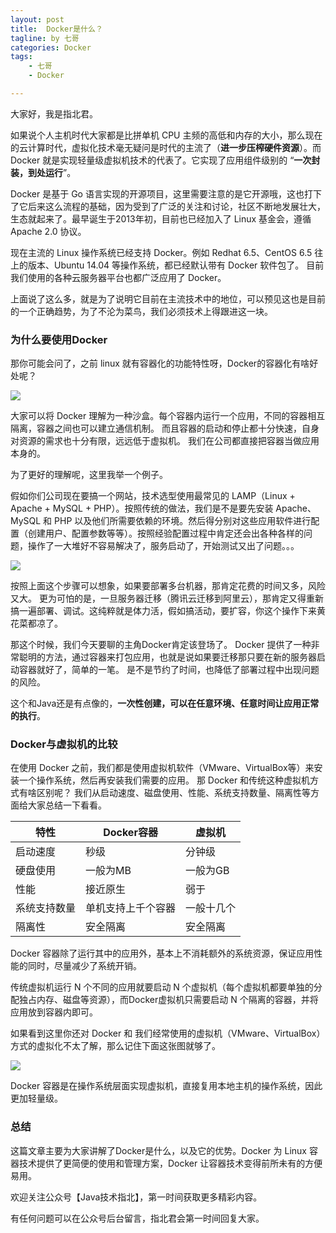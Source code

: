 ```yaml
---
layout: post
title:  Docker是什么？
tagline: by 七哥
categories: Docker
tags: 
    - 七哥
    - Docker

---
```


大家好，我是指北君。

如果说个人主机时代大家都是比拼单机 CPU 主频的高低和内存的大小，那么现在的云计算时代，虚拟化技术毫无疑问是时代的主流了（**进一步压榨硬件资源**）。而 Docker 就是实现轻量级虚拟机技术的代表了。它实现了应用组件级别的 “**一次封装，到处运行**”。

<!--more-->

Docker 是基于 Go 语言实现的开源项目，这里需要注意的是它开源哦，这也打下了它后来这么流程的基础，因为受到了广泛的关注和讨论，社区不断地发展壮大，生态就起来了。最早诞生于2013年初，目前也已经加入了 Linux 基金会，遵循 Apache 2.0 协议。

现在主流的 Linux 操作系统已经支持 Docker。例如 Redhat 6.5、CentOS 6.5 往上的版本、Ubuntu 14.04 等操作系统，都已经默认带有 Docker 软件包了。 目前我们使用的各种云服务器平台也都广泛应用了 Docker。 

上面说了这么多，就是为了说明它目前在主流技术中的地位，可以预见这也是目前的一个正确趋势，为了不沦为菜鸟，我们必须技术上得跟进这一块。

### 为什么要使用Docker

那你可能会问了，之前 linux 就有容器化的功能特性呀，Docker的容器化有啥好处呢？

![](http://www.javanorth.cn/assets/images/2021/sevenluo/docker-1.gif)

大家可以将 Docker 理解为一种沙盒。每个容器内运行一个应用，不同的容器相互隔离，容器之间也可以建立通信机制。 而且容器的启动和停止都十分快速，自身对资源的需求也十分有限，远远低于虚拟机。 我们在公司都直接把容器当做应用本身的。

为了更好的理解呢，这里我举一个例子。

假如你们公司现在要搞一个网站，技术选型使用最常见的 LAMP（Linux + Apache + MySQL + PHP）。按照传统的做法，我们是不是要先安装 Apache、MySQL 和 PHP 以及他们所需要依赖的环境。然后得分别对这些应用软件进行配置（创建用户、配置参数等等）。按照经验配置过程中肯定还会出各种各样的问题，操作了一大堆好不容易解决了，服务启动了，开始测试又出了问题。。。

![](http://www.javanorth.cn/assets/images/2021/sevenluo/docker-2.gif)


按照上面这个步骤可以想象，如果要部署多台机器，那肯定花费的时间又多，风险又大。 更为可怕的是，一旦服务器迁移（腾讯云迁移到阿里云），那肯定又得重新搞一遍部署、调试。这纯粹就是体力活，假如搞活动，要扩容，你这个操作下来黄花菜都凉了。

那这个时候，我们今天要聊的主角Docker肯定该登场了。 Docker 提供了一种非常聪明的方法，通过容器来打包应用，也就是说如果要迁移那只要在新的服务器启动容器就好了，简单的一笔。 是不是节约了时间，也降低了部署过程中出现问题的风险。 

这个和Java还是有点像的，**一次性创建，可以在任意环境、任意时间让应用正常的执行**。


### Docker与虚拟机的比较

在使用 Docker 之前，我们都是使用虚拟机软件（VMware、VirtualBox等）来安装一个操作系统，然后再安装我们需要的应用。 那 Docker 和传统这种虚拟机方式有啥区别呢？ 我们从启动速度、磁盘使用、性能、系统支持数量、隔离性等方面给大家总结一下看看。

| 特性    |   Docker容器  |  虚拟机   |
| --- | --- | --- |
| 启动速度    |  秒级   |    分钟级 |
| 硬盘使用  |  一般为MB   |  一般为GB   |
| 性能    |   接近原生  |   弱于  |
| 系统支持数量    |  单机支持上千个容器   | 一般十几个    |
| 隔离性   |  安全隔离   |  安全隔离   |

Docker 容器除了运行其中的应用外，基本上不消耗额外的系统资源，保证应用性能的同时，尽量减少了系统开销。

传统虚拟机运行 N 个不同的应用就要启动 N 个虚拟机（每个虚拟机都要单独的分配独占内存、磁盘等资源），而Docker虚拟机只需要启动 N 个隔离的容器，并将应用放到容器内即可。

如果看到这里你还对 Docker 和 我们经常使用的虚拟机（VMware、VirtualBox）方式的虚拟化不太了解，那么记住下面这张图就够了。

![](http://www.javanorth.cn/assets/images/2021/sevenluo/docker-3.png)

Docker 容器是在操作系统层面实现虚拟机，直接复用本地主机的操作系统，因此更加轻量级。

### 总结

这篇文章主要为大家讲解了Docker是什么，以及它的优势。Docker 为 Linux 容器技术提供了更简便的使用和管理方案，Docker 让容器技术变得前所未有的方便易用。

欢迎关注公众号【Java技术指北】，第一时间获取更多精彩内容。

有任何问题可以在公众号后台留言，指北君会第一时间回复大家。





























